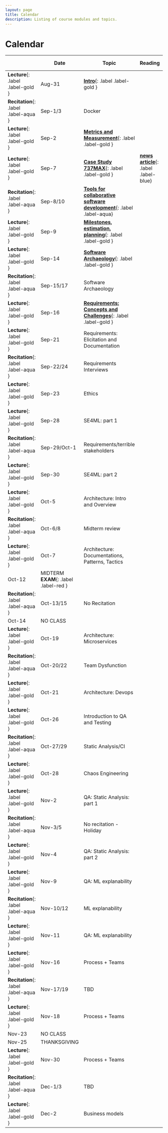 ```yaml
---
layout: page
title: Calendar
description: Listing of course modules and topics.
---
```


# Calendar

 &nbsp; | Date    |  Topic                                 | Reading | Homework Due
---------| ------- |  ------------------------------------- | -------- | -----------
**Lecture**{: .label .label-gold } | Aug-31  | **[Intro](assets/pdfs/01-introduction.pdf)**{: .label .label-gold }
**Recitation**{: .label .label-aqua } | Sep-1/3   | Docker    
**Lecture**{: .label .label-gold } | Sep-2   | **[Metrics and Measurement](assets/pdfs/02-measurement.pdf)**{: .label .label-gold }
**Lecture**{: .label .label-gold } | Sep-7	|	**[Case Study 737MAX](assets/pdfs/03-boeing-casestudy.pdf)**{: .label .label-gold } | **[news article](https://www.seattletimes.com/business/boeing-aerospace/failed-certification-faa-missed-safety-issues-in-the-737-max-system-implicated-in-the-lion-air-crash/)**{: .label .label-blue}
**Recitation**{: .label .label-aqua } | Sep-8/10   | **[Tools for collaborative software development](assets/pdfs/recitation-2-gitcollaboration.pdf)**{: .label .label-aqua}
**Lecture**{: .label .label-gold }  | Sep-9	|	**[Milestones, estimation, planning](assets/pdfs/04-process.pdf)**{: .label .label-gold }   | | **[HW1 due](/assignments/hw1)**{: .label .label-red }
**Lecture**{: .label .label-gold } | Sep-14	|	**[Software Archaeology](assets/pdfs/05-code-archaeology.pdf)**{: .label .label-gold }
**Recitation**{: .label .label-aqua } | Sep-15/17   | Software Archaeology   
**Lecture**{: .label .label-gold } | Sep-16	|	**[Requirements: Concepts and Challenges](assets/pdfs/06-RequirementsIntroConcepts.pdf)**{: .label .label-gold }  | | **[HW2-1 due](/assignments/hw2)**{: .label .label-red }
**Lecture**{: .label .label-gold } | Sep-21	|	Requirements: Elicitation and Documentation 
**Recitation**{: .label .label-aqua } | Sep-22/24   | Requirements Interviews   
**Lecture**{: .label .label-gold } | Sep-23	|	Ethics 
**Lecture**{: .label .label-gold } | Sep-28	|	SE4ML: part 1 | | **[HW2-2 due](/assignments/hw2)**{: .label .label-red }
**Recitation**{: .label .label-aqua } | Sep-29/Oct-1   | Requirements/terrible stakeholders    
**Lecture**{: .label .label-gold } | Sep-30	|	SE4ML: part 2 
**Lecture**{: .label .label-gold } | Oct-5	|	Architecture: Intro and Overview 
**Recitation**{: .label .label-aqua } | Oct-6/8   | Midterm review  
**Lecture**{: .label .label-gold } | Oct-7	|	Architecture: Documentations, Patterns, Tactics | | **[HW2-3,4 due](/assignments/hw2)**{: .label .label-red }
| Oct-12	|	MIDTERM **EXAM**{: .label .label-red }
**Recitation**{: .label .label-aqua } | Oct-13/15   | No Recitation
| Oct-14	|	NO CLASS
**Lecture**{: .label .label-gold } |  Oct-19	|	Architecture: Microservices 
**Recitation**{: .label .label-aqua } | Oct-20/22   | Team Dysfunction
**Lecture**{: .label .label-gold } | Oct-21	|	Architecture: Devops 
**Lecture**{: .label .label-gold } | Oct-26	|	Introduction to QA and Testing
**Recitation**{: .label .label-aqua } | Oct-27/29   | Static Analysis/CI
**Lecture**{: .label .label-gold }| Oct-28	|	Chaos Engineering
**Lecture**{: .label .label-gold } | Nov-2		| QA: Static Analysis: part 1
**Recitation**{: .label .label-aqua } | Nov-3/5   | No recitation - Holiday
**Lecture**{: .label .label-gold } |  Nov-4	|	QA: Static Analysis: part 2 
**Lecture**{: .label .label-gold } | Nov-9	|	QA: ML explanability 
**Recitation**{: .label .label-aqua } | Nov-10/12   | ML explanability 
**Lecture**{: .label .label-gold } | Nov-11	|	QA: ML explanability 
**Lecture**{: .label .label-gold } | Nov-16	|	Process + Teams 
**Recitation**{: .label .label-aqua } | Nov-17/19   | TBD
**Lecture**{: .label .label-gold } | Nov-18	|	Process + Teams 
| Nov-23	|	NO CLASS
| Nov-25	|	THANKSGIVING
**Lecture**{: .label .label-gold } | Nov-30	|	Process + Teams 
**Recitation**{: .label .label-aqua } | Dec-1/3   | TBD
**Lecture**{: .label .label-gold } | Dec-2	|	Business models 
